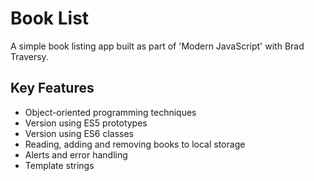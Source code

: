 # Book List
A simple book listing app built as part of 'Modern JavaScript' with Brad Traversy.

## Key Features
<ul>
  <li>Object-oriented programming techniques</li>
  <li>Version using ES5 prototypes</li>
  <li>Version using ES6 classes</li>
  <li>Reading, adding and removing books to local storage</li>
  <li>Alerts and error handling</li>
  <li>Template strings</li>
</ul>
